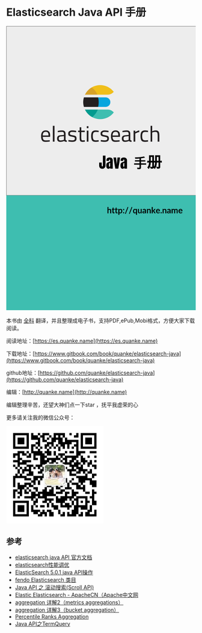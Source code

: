 # Elasticsearch Java API 手册

![](/assets/Cover_600_900.png)

本书由 [全科](http://quanke.name) 翻译，并且整理成电子书，支持PDF,ePub,Mobi格式，方便大家下载阅读。

阅读地址：[https://es.quanke.name](https://es.quanke.name)

下载地址：[https://www.gitbook.com/book/quanke/elasticsearch-java](https://www.gitbook.com/book/quanke/elasticsearch-java)

github地址：[https://github.com/quanke/elasticsearch-java](https://github.com/quanke/elasticsearch-java)

编辑：[http://quanke.name](http://quanke.name)

编辑整理辛苦，还望大神们点一下star ，抚平我虚荣的心

更多请关注我的微信公众号：

![](/assets/qrcode_for_gh_26893aa0a4ea_258.jpg)





## 参考

- [elasticsearch java API 官方文档](https://www.elastic.co/guide/en/elasticsearch/client/java-api/current/index.html)
- [elasticsearch性能调优](http://www.cnblogs.com/hseagle/p/6015245.html)
- [ElasticSearch 5.0.1 java API操作](http://blog.csdn.net/gaoqiao1988/article/details/53842728)
- [fendo Elasticsearch 类目](http://blog.csdn.net/u011781521/article/category/7096008)
- [Java API 之 滚动搜索(Scroll API)](http://blog.csdn.net/sunnyyoona/article/details/52810397)
- [Elastic Elasticsearch - ApacheCN（Apache中文网](http://cwiki.apachecn.org/display/Elasticsearch/)
- [aggregation 详解2（metrics aggregations）](http://www.cnblogs.com/licongyu/p/5515786.html)
- [aggregation 详解3（bucket aggregation）](http://www.cnblogs.com/licongyu/p/5503094.html)
- [Percentile Ranks Aggregation](http://www.cnblogs.com/benjiming/p/7099638.html)
- [Java API之TermQuery](http://blog.csdn.net/sunnyyoona/article/details/52852483)